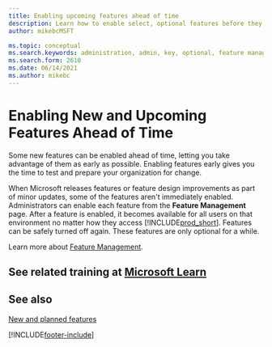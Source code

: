 ```yaml
---
title: Enabling upcoming features ahead of time
description: Learn how to enable select, optional features before they become mandatory.
author: mikebcMSFT

ms.topic: conceptual
ms.search.keywords: administration, admin, key, optional, feature management, early access, preview
ms.search.form: 2610
ms.date: 06/14/2021
ms.author: mikebc
---
```


# Enabling New and Upcoming Features Ahead of Time

Some new features can be enabled ahead of time, letting you take advantage of them as early as possible. Enabling features early gives you the time to test and prepare your organization for change.

When Microsoft releases features or feature design improvements as part of minor updates, some of the features aren't immediately enabled. Administrators can enable each feature from the **Feature Management** page. After a feature is enabled, it becomes available for all users on that environment no matter how they access [!INCLUDE[prod_short](includes/prod_short.md)]. Features can be safely turned off again. These features are only optional for a while.

Learn more about [Feature Management](/dynamics365/business-central/dev-itpro/administration/feature-management).  

## See related training at [Microsoft Learn](/learn/modules/admin-online-dynamics-365-business-central/)

## See also

[New and planned features](/dynamics365-release-plan/2021wave1/)  


[!INCLUDE[footer-include](includes/footer-banner.md)]